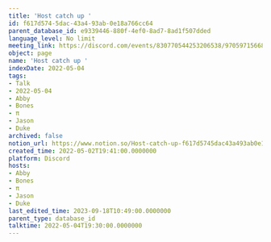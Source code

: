 ```yaml
---
title: 'Host catch up '
id: f617d574-5dac-43a4-93ab-0e18a766cc64
parent_database_id: e9339446-880f-4ef0-8ad7-8ad1f507dded
language_level: No limit
meeting_link: https://discord.com/events/830770544253206538/970597156681568276
object: page
name: 'Host catch up '
indexDate: 2022-05-04
tags:
- Talk
- 2022-05-04
- Abby
- Bones
- π
- Jason
- Duke
archived: false
notion_url: https://www.notion.so/Host-catch-up-f617d5745dac43a493ab0e18a766cc64
created_time: 2022-05-02T19:41:00.0000000
platform: Discord
hosts:
- Abby
- Bones
- π
- Jason
- Duke
last_edited_time: 2023-09-18T10:49:00.0000000
parent_type: database_id
talktime: 2022-05-04T19:30:00.0000000
---
```





